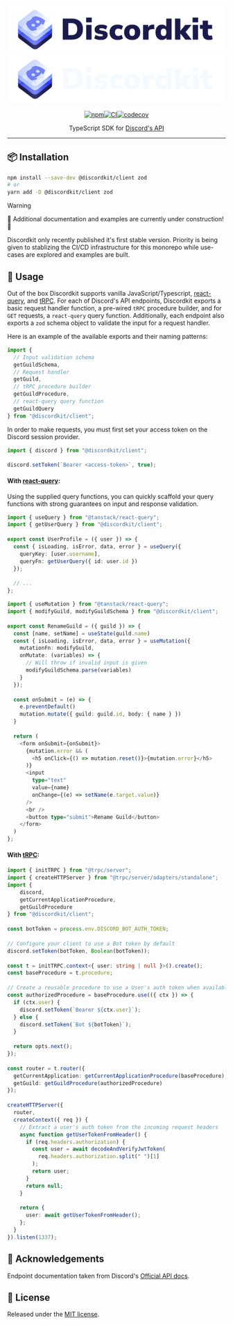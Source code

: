 <p align="center">

![Discordkit](./static/logo-light.svg#gh-light-mode-only)
![Discordkit](./static/logo-dark.svg#gh-dark-mode-only)

<p align="center"><a href="https://www.npmjs.com/package/@discordkit/client"><img src="https://img.shields.io/npm/v/@discordkit/client.svg?style=flat" alt="npm"></a><a href="https://github.com/discordkit/discordkit/actions/workflows/ci.yml"><img src="https://github.com/discordkit/discordkit/actions/workflows/ci.yml/badge.svg" alt="CI"></a><a href="https://codecov.io/gh/discordkit/discordkit"><img src="https://codecov.io/gh/discordkit/discordkit/branch/master/graph/badge.svg" alt="codecov"/></a></p>
<p align="center">TypeScript SDK for <a href="https://discord.com/developers/docs">Discord's API</a></p>

---

## 📦 Installation

```bash
npm install --save-dev @discordkit/client zod
# or
yarn add -D @discordkit/client zod
```

> [!WARNING]
>
> 🚧 Additional documentation and examples are currently under construction! 🚧
>
> Discordkit only recently published it's first stable version. Priority is being given to stablizing the CI/CD infrastructure for this monorepo while use-cases are explored and examples are built.

## 🔧 Usage

Out of the box Discordkit supports vanilla JavaScript/Typescript, [react-query](https://tanstack.com/query/latest), and [tRPC](https://trpc.io/). For each of Discord's API endpoints, Discordkit exports a basic request handler function, a pre-wired `tRPC` procedure builder, and for `GET` requests, a `react-query` query function. Additionally, each endpoint also exports a `zod` schema object to validate the input for a request handler.

Here is an example of the available exports and their naming patterns:

```ts
import {
  // Input validation schema
  getGuildSchema,
  // Request handler
  getGuild,
  // tRPC procedure builder
  getGuildProcedure,
  // react-query query function
  getGuildQuery
} from "@discordkit/client";
```

In order to make requests, you must first set your access token on the Discord session provider.

```ts
import { discord } from "@discordkit/client";

discord.setToken(`Bearer <access-token>`, true);
```

#### With [react-query](https://tanstack.com/query/latest):

Using the supplied query functions, you can quickly scaffold your query functions with strong guarantees on input and response validation.

```ts
import { useQuery } from "@tanstack/react-query";
import { getUserQuery } from "@discordkit/client";

export const UserProfile = ({ user }) => {
  const { isLoading, isError, data, error } = useQuery({
    queryKey: [user.username],
    queryFn: getUserQuery({ id: user.id })
  });

  // ...
};
```

```ts
import { useMutation } from "@tanstack/react-query";
import { modifyGuild, modifyGuildSchema } from "@discordkit/client";

export const RenameGuild = ({ guild }) => {
  const [name, setName] = useState(guild.name)
  const { isLoading, isError, data, error } = useMutation({
    mutationFn: modifyGuild,
    onMutate: (variables) => {
      // Will throw if invalid input is given
      modifyGuildSchema.parse(variables)
    }
  });

  const onSubmit = (e) => {
    e.preventDefault()
    mutation.mutate({ guild: guild.id, body: { name } })
  }

  return (
    <form onSubmit={onSubmit}>
      {mutation.error && (
        <h5 onClick={() => mutation.reset()}>{mutation.error}</h5>
      )}
      <input
        type="text"
        value={name}
        onChange={(e) => setName(e.target.value)}
      />
      <br />
      <button type="submit">Rename Guild</button>
    </form>
  )
};
```

#### With [tRPC](https://trpc.io/):

```ts
import { initTRPC } from "@trpc/server";
import { createHTTPServer } from "@trpc/server/adapters/standalone";
import {
    discord,
    getCurrentApplicationProcedure,
    getGuildProcedure
} from "@discordkit/client";

const botToken = process.env.DISCORD_BOT_AUTH_TOKEN;

// Configure your client to use a Bot token by default
discord.setToken(botToken, Boolean(botToken));

const t = initTRPC.context<{ user: string | null }>().create();
const baseProcedure = t.procedure;

// Create a reusable procedure to use a User's auth token when available
const authorizedProcedure = baseProcedure.use(({ ctx }) => {
  if (ctx.user) {
    discord.setToken(`Bearer ${ctx.user}`);
  } else {
    discord.setToken(`Bot ${botToken}`);
  }

  return opts.next();
});

const router = t.router({
  getCurrentApplication: getCurrentApplicationProcedure(baseProcedure),
  getGuild: getGuildProcedure(authorizedProcedure)
});

createHTTPServer({
  router,
  createContext({ req }) {
    // Extract a user's auth token from the incoming request headers
    async function getUserTokenFromHeader() {
      if (req.headers.authorization) {
        const user = await decodeAndVerifyJwtToken(
          req.headers.authorization.split(" ")[1]
        );
        return user;
      }
      return null;
    }

    return {
      user: await getUserTokenFromHeader();
    };
  }
}).listen(1337);
```

## 📣 Acknowledgements

Endpoint documentation taken from Discord's [Official API docs](https://discord.com/developers/docs/).

## 🥂 License

Released under the [MIT license](https://github.com/Saeris/discordkit/blob/master/LICENSE.md).

